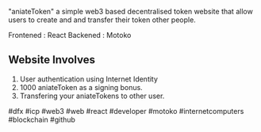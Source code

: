 "aniateToken" a simple web3 based decentralised token website that allow users to create and and transfer their token other people. 

Frontened : React
Backened : Motoko

## Website Involves
1. User authentication using Internet Identity
2. 1000 aniateToken as a signing bonus.
3. Transfering your aniateTokens to other user.

#dfx #icp #web3 #web #react #developer #motoko #internetcomputers #blockchain #github
